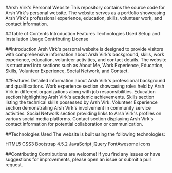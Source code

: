 #Arsh Virk's Personal Website
This repository contains the source code for Arsh Virk's personal website. The website serves as a portfolio showcasing Arsh Virk's professional experience, education, skills, volunteer work, and contact information.

##Table of Contents
Introduction
Features
Technologies Used
Setup and Installation
Usage
Contributing
License

##Introduction
Arsh Virk's personal website is designed to provide visitors with comprehensive information about Arsh Virk's background, skills, work experience, education, volunteer activities, and contact details. The website is structured into sections such as About Me, Work Experience, Education, Skills, Volunteer Experience, Social Network, and Contact.

##Features
Detailed information about Arsh Virk's professional background and qualifications.
Work experience section showcasing roles held by Arsh Virk in different organizations along with job responsibilities.
Education section highlighting Arsh Virk's academic achievements.
Skills section listing the technical skills possessed by Arsh Virk.
Volunteer Experience section demonstrating Arsh Virk's involvement in community service activities.
Social Network section providing links to Arsh Virk's profiles on various social media platforms.
Contact section displaying Arsh Virk's contact information for potential collaboration or communication.

##Technologies Used
The website is built using the following technologies:

HTML5
CSS3
Bootstrap 4.5.2
JavaScript
jQuery
FontAwesome icons

##Contributing
Contributions are welcome! If you find any issues or have suggestions for improvements, please open an issue or submit a pull request.

